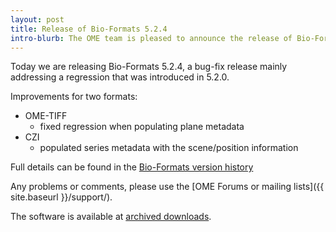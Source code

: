 ```yaml
---
layout: post
title: Release of Bio-Formats 5.2.4
intro-blurb: The OME team is pleased to announce the release of Bio-Formats 5.2.4
---
```

Today we are releasing Bio-Formats 5.2.4, a bug-fix release mainly addressing
a regression that was introduced in 5.2.0.

Improvements for two formats:

*  OME-TIFF
    *  fixed regression when populating plane metadata
*  CZI
    *  populated series metadata with the scene/position information

Full details can be found in the [Bio-Formats version history](http://www.openmicroscopy.org/site/support/bio-formats5.2/about/whats-new.html)

Any problems or comments, please use the
[OME Forums or mailing lists]({{ site.baseurl }}/support/).

The software is available at 
[archived downloads](http://downloads.openmicroscopy.org/bio-formats/5.2.4).